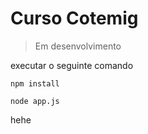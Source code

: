 # Curso Cotemig

> Em desenvolvimento

executar o seguinte comando

```
npm install
```
```
node app.js
```
hehe